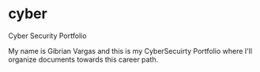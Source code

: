 # cyber
Cyber Security Portfolio

My name is Gibrian Vargas and this is my CyberSecuirty Portfolio where I'll organize documents towards this career path.
